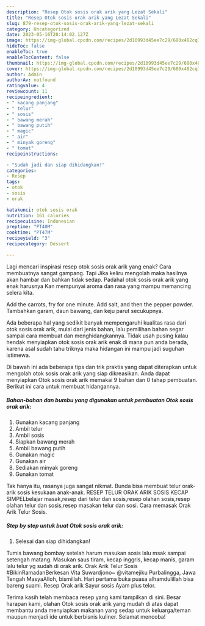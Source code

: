 ```yaml
---
description: "Resep Otok sosis orak arik yang Lezat Sekali"
title: "Resep Otok sosis orak arik yang Lezat Sekali"
slug: 879-resep-otok-sosis-orak-arik-yang-lezat-sekali
category: Uncategorized
date: 2023-05-16T20:14:02.127Z
image: https://img-global.cpcdn.com/recipes/2d10993d45ee7c29/680x482cq70/otok-sosis-orak-arik-foto-resep-utama.jpg
hideToc: false
enableToc: true
enableTocContent: false
thumbnail: https://img-global.cpcdn.com/recipes/2d10993d45ee7c29/680x482cq70/otok-sosis-orak-arik-foto-resep-utama.jpg
cover: https://img-global.cpcdn.com/recipes/2d10993d45ee7c29/680x482cq70/otok-sosis-orak-arik-foto-resep-utama.jpg
author: Admin
authorAv: notfound
ratingvalue: 4
reviewcount: 11
recipeingredient:
- " kacang panjang"
- " telur"
- " sosis"
- " bawang merah"
- " bawang putih"
- " magic"
- " air"
- " minyak goreng"
- " tomat"
recipeinstructions:

- "Sudah jadi dan siap dihidangkan!"
categories:
- Resep
tags:
- otok
- sosis
- orak

katakunci: otok sosis orak 
nutrition: 161 calories
recipecuisine: Indonesian
preptime: "PT40M"
cooktime: "PT47M"
recipeyield: "3"
recipecategory: Dessert

---
```



Lagi mencari inspirasi resep otok sosis orak arik yang enak? Cara membuatnya sangat gampang. Tapi Jika keliru mengolah maka hasilnya akan hambar dan bahkan tidak sedap. Padahal otok sosis orak arik yang enak harusnya Kan mempunyai aroma dan rasa yang mampu memancing selera kita.


Add the carrots, fry for one minute. Add salt, and then the pepper powder. Tambahkan garam, daun bawang, dan keju parut secukupnya.

Ada beberapa hal yang sedikit banyak mempengaruhi kualitas rasa dari otok sosis orak arik, mulai dari jenis bahan, lalu pemilihan bahan segar sampai cara membuat dan menghidangkannya. Tidak usah pusing kalau hendak menyiapkan otok sosis orak arik enak di mana pun anda berada, karena asal sudah tahu triknya maka hidangan ini mampu jadi suguhan istimewa.


Di bawah ini ada beberapa tips dan trik praktis yang dapat diterapkan untuk mengolah otok sosis orak arik yang siap dikreasikan. Anda dapat menyiapkan Otok sosis orak arik memakai 9 bahan dan 0 tahap pembuatan. Berikut ini cara untuk membuat hidangannya.

<!--inarticleads1-->

##### Bahan-bahan dan bumbu yang digunakan untuk pembuatan Otok sosis orak arik:

1. Gunakan  kacang panjang
1. Ambil  telur
1. Ambil  sosis
1. Siapkan  bawang merah
1. Ambil  bawang putih
1. Gunakan  magic
1. Gunakan  air
1. Sediakan  minyak goreng
1. Gunakan  tomat


Tak hanya itu, rasanya juga sangat nikmat. Bunda bisa membuat telur orak-arik sosis kesukaan anak-anak. RESEP TELUR ORAK ARIK SOSIS KECAP SIMPELbelajar masak,resep dari telur dan sosis,resep olahan sosis,resep olahan telur dan sosis,resep masakan telur dan sosi. Cara memasak Orak Arik Telur Sosis. 

<!--inarticleads2-->

##### Step by step untuk buat Otok sosis orak arik:


1. Selesai dan siap dihidangkan!

Tumis bawang bombay setelah harum masukan sosis lalu msak sampai setengah matang. Masukan saus tiram, kecap inggris, kecap manis, garam lalu telur yg sudah di orak arik. Orak Arik Telur Sosis #BikinRamadanBerkesan Vita Suwardjono~ @vitamejiku Purbalingga, Jawa Tengah MasyaAlloh, bismillah. Hari pertama buka puasa alhamdulillah bisa bareng suami. Resep Orak arik Sayur sosis Ayam plus telor. 

Terima kasih telah membaca resep yang kami tampilkan di sini. Besar harapan kami, olahan Otok sosis orak arik yang mudah di atas dapat membantu anda menyiapkan makanan yang sedap untuk keluarga/teman maupun menjadi ide untuk berbisnis kuliner. Selamat mencoba!
